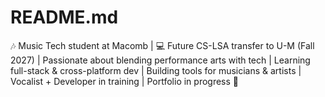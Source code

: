 # README.md
🎶 Music Tech student at Macomb | 💻 Future CS-LSA transfer to U-M (Fall 2027) | Passionate about blending performance arts with tech | Learning full-stack &amp; cross-platform dev | Building tools for musicians &amp; artists | Vocalist + Developer in training | Portfolio in progress 🚀
